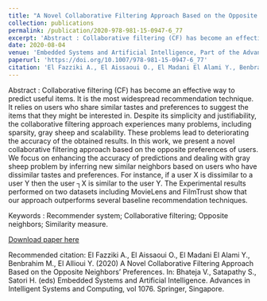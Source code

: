 ```yaml
---
title: "A Novel Collaborative Filtering Approach Based on the Opposite Neighbors’ Preferences"
collection: publications
permalink: /publication/2020-978-981-15-0947-6_77
excerpt: 'Abstract : Collaborative filtering (CF) has become an effective way to predict useful items. It is the most widespread recommendation technique. It relies on users who share similar tastes and preferences to suggest the items that they might be interested in. Despite its simplicity and justifiability, the collaborative filtering approach experiences many problems, including sparsity, gray sheep and scalability. These problems lead to deteriorating the accuracy of the obtained results. In this work, we present a novel collaborative filtering approach based on the opposite preferences of users. We focus on enhancing the accuracy of predictions and dealing with gray sheep problem by inferring new similar neighbors based on users who have dissimilar tastes and preferences. For instance, if a user X is dissimilar to a user Y then the user ┐X is similar to the user Y. The Experimental results performed on two datasets including MovieLens and FilmTrust show that our approach outperforms several baseline recommendation techniques.'
date: 2020-08-04
venue: 'Embedded Systems and Artificial Intelligence, Part of the Advances in Intelligent Systems and Computing book series (AISC, volume 1076)'
paperurl: 'https://doi.org/10.1007/978-981-15-0947-6_77'
citation: 'El Fazziki A., El Aissaoui O., El Madani El Alami Y., Benbrahim M., El Allioui Y. (2020) A Novel Collaborative Filtering Approach Based on the Opposite Neighbors’ Preferences. In: Bhateja V., Satapathy S., Satori H. (eds) Embedded Systems and Artificial Intelligence. Advances in Intelligent Systems and Computing, vol 1076. Springer, Singapore'
---
```

Abstract : Collaborative filtering (CF) has become an effective way to predict useful items. It is the most widespread recommendation technique. It relies on users who share similar tastes and preferences to suggest the items that they might be interested in. Despite its simplicity and justifiability, the collaborative filtering approach experiences many problems, including sparsity, gray sheep and scalability. These problems lead to deteriorating the accuracy of the obtained results. In this work, we present a novel collaborative filtering approach based on the opposite preferences of users. We focus on enhancing the accuracy of predictions and dealing with gray sheep problem by inferring new similar neighbors based on users who have dissimilar tastes and preferences. For instance, if a user X is dissimilar to a user Y then the user ┐X is similar to the user Y. The Experimental results performed on two datasets including MovieLens and FilmTrust show that our approach outperforms several baseline recommendation techniques.

Keywords : Recommender system; Collaborative filtering; Opposite neighbors; Similarity measure.

[Download paper here](/files/2020-978-981-15-0947-6_77.pdf)

Recommended citation: El Fazziki A., El Aissaoui O., El Madani El Alami Y., Benbrahim M., El Allioui Y. (2020) A Novel Collaborative Filtering Approach Based on the Opposite Neighbors’ Preferences. In: Bhateja V., Satapathy S., Satori H. (eds) Embedded Systems and Artificial Intelligence. Advances in Intelligent Systems and Computing, vol 1076. Springer, Singapore.
